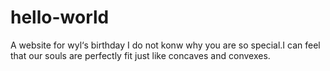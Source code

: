 # hello-world
A website for wyl‘s birthday
I do not konw why you are so special.I can feel that our souls are perfectly fit just like concaves and convexes.

